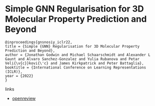# Simple GNN Regularisation for 3D Molecular Property Prediction and Beyond

```
@inproceedings{gnsnosiy_iclr22,
title = {Simple {GNN} Regularisation for 3D Molecular Property Prediction and Beyond},
author = {Jonathan Godwin and Michael Schaarschmidt and Alexander L Gaunt and Alvaro Sanchez-Gonzalez and Yulia Rubanova and Petar Veli{\v{c}}kovi{\'c} and James Kirkpatrick and Peter Battaglia},
booktitle = {International Conference on Learning Representations (ICLR)},
year = {2022}
}
```

links
- [openreview](https://openreview.net/forum?id=1wVvweK3oIb)
